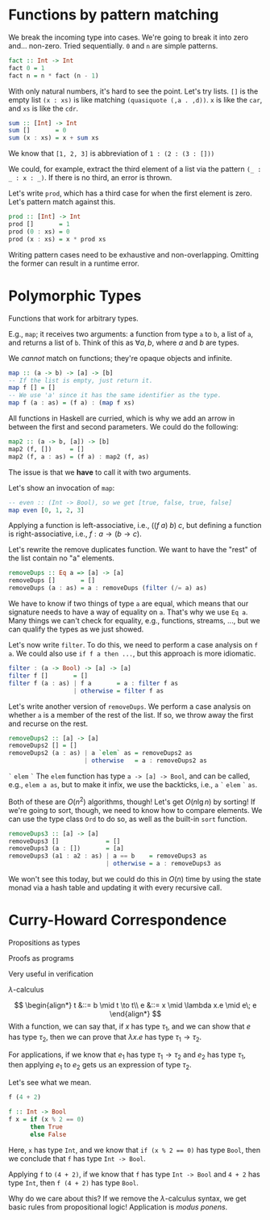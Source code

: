 # Functions by pattern matching

We break the incoming type into cases. We're going to break it into zero and... non-zero.
Tried sequentially.
`0` and `n` are simple patterns.

```Haskell
fact :: Int -> Int
fact 0 = 1
fact n = n * fact (n - 1)
```

With only natural numbers, it's hard to see the point. Let's try lists.
`[]` is the empty list
`(x : xs)` is like matching `(quasiquote (,a . ,d))`. `x` is like the `car`, and `xs` is like the `cdr`.

```Haskell
sum :: [Int] -> Int
sum []       = 0
sum (x : xs) = x + sum xs
```

We know that `[1, 2, 3]` is abbreviation of `1 : (2 : (3 : []))`

We could, for example, extract the third element of a list via the pattern `(_ : _ : x : _)`. If there is no third, an error is thrown.

Let's write `prod`, which has a third case for when the first element is zero. Let's pattern match against this.

```Haskell
prod :: [Int] -> Int
prod []       = 1
prod (0 : xs) = 0
prod (x : xs) = x * prod xs
```

Writing pattern cases need to be exhaustive and non-overlapping. Omitting the former can result in a runtime error.

# Polymorphic Types
Functions that work for arbitrary types.

E.g., `map`; it receives two arguments: a function from type `a` to `b`, a list of `a`, and returns a list of `b`. Think of this as $\forall a, b$, where $a$ and $b$ are types.

We *cannot* match on functions; they're opaque objects and infinite.

```Haskell
map :: (a -> b) -> [a] -> [b]
-- If the list is empty, just return it.
map f [] = []
-- We use 'a' since it has the same identifier as the type.
map f (a : as) = (f a) : (map f xs)
```

All functions in Haskell are curried, which is why we add an arrow in between the first and second parameters. We could do the following:

```Haskell
map2 :: (a -> b, [a]) -> [b]
map2 (f, [])     = []
map2 (f, a : as) = (f a) : map2 (f, as)
```
 
The issue is that we **have** to call it with two arguments.

Let's show an invocation of `map`:

```Haskell
-- even :: (Int -> Bool), so we get [true, false, true, false]
map even [0, 1, 2, 3]
```

Applying a function is left-associative, i.e., $((f\;a)\;b)\;c$, but defining a function is right-associative, i.e., $f : a \to (b \to c)$.

Let's rewrite the remove duplicates function. We want to have the "rest" of the list contain no "a" elements.

```Haskell
removeDups :: Eq a => [a] -> [a]
removeDups []       = []
removeDups (a : as) = a : removeDups (filter (/= a) as)
```

We have to know if two things of type `a` are equal, which means that our signature needs to have a way of equality on `a`. That's why we use `Eq a`. Many things we can't check for equality, e.g., functions, streams, ..., but we can qualify the types as we just showed.

Let's now write `filter`. To do this, we need to perform a case analysis on `f a`. We could also use `if f a then ...`, but this approach is more idiomatic.

```Haskell
filter : (a -> Bool) -> [a] -> [a]
filter f []       = []
filter f (a : as) | f a       = a : filter f as
                  | otherwise = filter f as
```

Let's write another version of `removeDups`. We perform a case analysis on whether `a` is a member of the rest of the list. If so, we throw away the first and recurse on the rest.

```Haskell
removeDups2 :: [a] -> [a]
removeDups2 [] = []
removeDups2 (a : as) | a `elem` as = removeDups2 as
                     | otherwise   = a : removeDups2 as
```
`` ` `` `elem` `` ` ``
The `elem` function has type `a -> [a] -> Bool`, and can be called, e.g., `elem a as`, but to make it infix, we use the backticks, i.e., `a` `` ` `` `elem` `` ` `` `as`.

Both of these are $O(n^2)$ algorithms, though! Let's get $O(n \lg n)$ by sorting! If we're going to sort, though, we need to know how to compare elements. We can use the type class `Ord` to do so, as well as the built-in `sort` function.

```Haskell
removeDups3 :: [a] -> [a]
removeDups3 []             = []
removeDups3 (a : [])       = [a]
removeDups3 (a1 : a2 : as) | a == b    = removeDups3 as
                           | otherwise = a : removeDups3 as
```

We won't see this today, but we could do this in $O(n)$ time by using the state monad via a hash table and updating it with every recursive call.

# Curry-Howard Correspondence
Propositions as types

Proofs as programs

Very useful in verification

$\lambda$-calculus

$$ 
\begin{align*}
t &::= b \mid t \to t\\
e &::= x \mid \lambda x.e \mid e\; e
\end{align*}
$$
With a function, we can say that, if $x$ has type $\tau_1$, and we can show that $e$ has type $\tau_2$, then we can prove that $\lambda{x}.e$ has type $\tau_1 \to \tau_2$.

For applications, if we know that $e_1$ has type $\tau_1 \to \tau_2$ and $e_2$ has type $\tau_1$, then applying $e_1$ to $e_2$ gets us an expression of type $\tau_2$.

Let's see what we mean.

```Haskell
f (4 + 2)

f :: Int -> Bool
f x = if (x % 2 == 0)
      then True
      else False
```
Here, `x` has type `Int`, and we know that `if (x % 2 == 0)` has type `Bool`, then we conclude that `f` has type `Int -> Bool`.

Applying `f` to `(4 + 2)`, if we know that `f` has type `Int -> Bool` and `4 + 2` has type `Int`, then `f (4 + 2)` has type `Bool`.

Why do we care about this? If we remove the $\lambda$-calculus syntax, we get basic rules from propositional logic! Application is *modus ponens*.